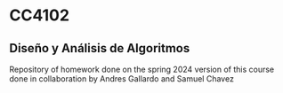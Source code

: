 # CC4102

## Diseño y Análisis de Algoritmos

Repository of homework done on the spring 2024 version of this course done in collaboration by Andres Gallardo and Samuel Chavez
